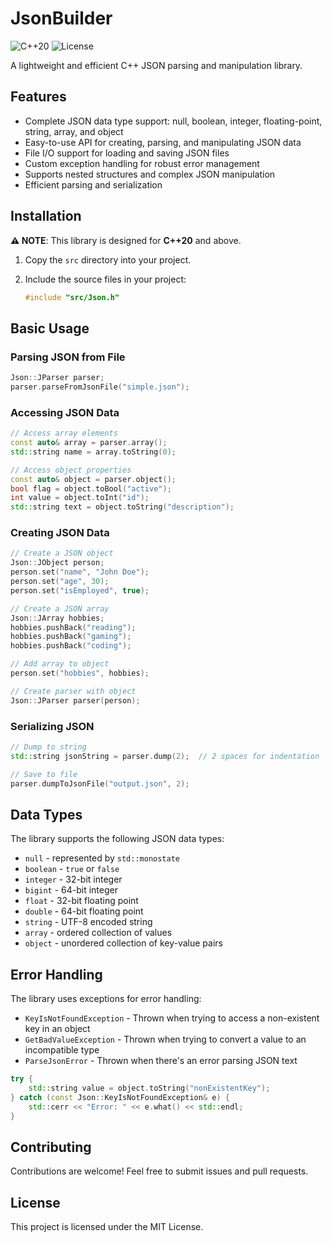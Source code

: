 # JsonBuilder

![C++20](https://img.shields.io/badge/C%2B%2B-20-blue.svg)
![License](https://img.shields.io/badge/License-MIT-green.svg)

A lightweight and efficient C++ JSON parsing and manipulation library.

## Features

- Complete JSON data type support: null, boolean, integer, floating-point, string, array, and object
- Easy-to-use API for creating, parsing, and manipulating JSON data
- File I/O support for loading and saving JSON files
- Custom exception handling for robust error management
- Supports nested structures and complex JSON manipulation
- Efficient parsing and serialization

## Installation

**⚠️ NOTE**: This library is designed for **C++20** and above.


1. Copy the `src` directory into your project.

2. Include the source files in your project:
    ```cpp
    #include "src/Json.h"
    ```

## Basic Usage

### Parsing JSON from File

```cpp
Json::JParser parser;
parser.parseFromJsonFile("simple.json");
```

### Accessing JSON Data

```cpp
// Access array elements
const auto& array = parser.array();
std::string name = array.toString(0);

// Access object properties
const auto& object = parser.object();
bool flag = object.toBool("active");
int value = object.toInt("id");
std::string text = object.toString("description");
```

### Creating JSON Data

```cpp
// Create a JSON object
Json::JObject person;
person.set("name", "John Doe");
person.set("age", 30);
person.set("isEmployed", true);

// Create a JSON array
Json::JArray hobbies;
hobbies.pushBack("reading");
hobbies.pushBack("gaming");
hobbies.pushBack("coding");

// Add array to object
person.set("hobbies", hobbies);

// Create parser with object
Json::JParser parser(person);
```

### Serializing JSON

```cpp
// Dump to string
std::string jsonString = parser.dump(2);  // 2 spaces for indentation

// Save to file
parser.dumpToJsonFile("output.json", 2);
```

## Data Types

The library supports the following JSON data types:

- `null` - represented by `std::monostate`
- `boolean` - `true` or `false`
- `integer` - 32-bit integer
- `bigint` - 64-bit integer
- `float` - 32-bit floating point
- `double` - 64-bit floating point
- `string` - UTF-8 encoded string
- `array` - ordered collection of values
- `object` - unordered collection of key-value pairs

## Error Handling

The library uses exceptions for error handling:

- `KeyIsNotFoundException` - Thrown when trying to access a non-existent key in an object
- `GetBadValueException` - Thrown when trying to convert a value to an incompatible type
- `ParseJsonError` - Thrown when there's an error parsing JSON text

```cpp
try {
    std::string value = object.toString("nonExistentKey");
} catch (const Json::KeyIsNotFoundException& e) {
    std::cerr << "Error: " << e.what() << std::endl;
}
```

## Contributing

Contributions are welcome! Feel free to submit issues and pull requests.

## License

This project is licensed under the MIT License.